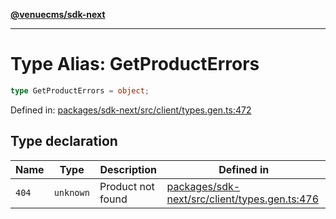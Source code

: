 [**@venuecms/sdk-next**](../Index.md)

***

# Type Alias: GetProductErrors

```ts
type GetProductErrors = object;
```

Defined in: [packages/sdk-next/src/client/types.gen.ts:472](https://github.com/venuecms/sdk/blob/827e1eaa472dae7093291e9dcf3855760c75d0d4/packages/sdk-next/src/client/types.gen.ts#L472)

## Type declaration

| Name | Type | Description | Defined in |
| ------ | ------ | ------ | ------ |
| <a id="404"></a> `404` | `unknown` | Product not found | [packages/sdk-next/src/client/types.gen.ts:476](https://github.com/venuecms/sdk/blob/827e1eaa472dae7093291e9dcf3855760c75d0d4/packages/sdk-next/src/client/types.gen.ts#L476) |
